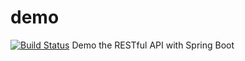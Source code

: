 # demo
[![Build Status](https://travis-ci.org/jamesho-tw/demo.svg?branch=master)](https://travis-ci.org/jamesho-tw/demo)
Demo the RESTful API with Spring Boot
